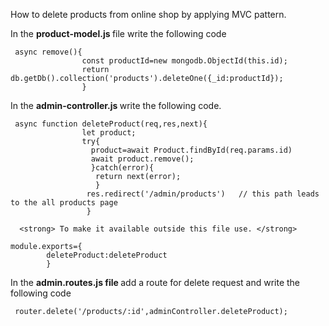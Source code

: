 How to delete products from  online shop  by applying MVC pattern.

In the <strong> product-model.js </strong> file write the following code
```
 async remove(){
                const productId=new mongodb.ObjectId(this.id);
                return db.getDb().collection('products').deleteOne({_id:productId});
                }

```
          
In the <strong> admin-controller.js </strong> write the following code.
```
 async function deleteProduct(req,res,next){
                let product;
                try{
                  product=await Product.findById(req.params.id)
                  await product.remove();
                  }catch(error){
                   return next(error);
                   }
                 res.redirect('/admin/products')   // this path leads to the all products page
                 }

```
          
      <strong> To make it available outside this file use. </strong> 
   ```
  module.exports={
           deleteProduct:deleteProduct
           }
```
         
In the  <strong> admin.routes.js file  </strong>  add a route for delete request and write the following code
```
 router.delete('/products/:id',adminController.deleteProduct);
```
         
               
                
                
                
